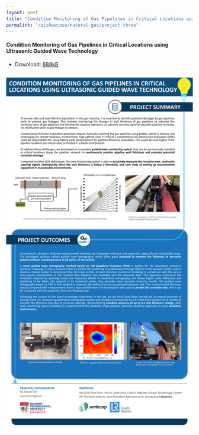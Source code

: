 ```yaml
---
layout: post
title: "Condition Monitoring of Gas Pipelines in Critical Locations using Ultrasonic Guided Wave Technology"
permalink: "/eishowcase/natural-gas/project-three"
---
```

#### Condition Monitoring of Gas Pipelines in Critical Locations using Ultrasonic Guided Wave Technology
* Download: [688kB](/files/showcase/natural_gas_03.pdf)

![Condition Monitoring of Gas Pipelines in Critical Locations using Ultrasonic Guided Wave Technology](/images/showcase/natural_gas_03.png)
